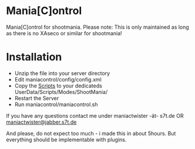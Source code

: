 Mania[C]ontrol
==============

Mania[C]ontrol for shootmania. Please note: This is only maintained as long as there is no XAseco or similar for shootmania!

Installation
============
* Unzip the file into your server directory
* Edit maniacontrol/config/config.xml
* Copy the [Scripts](https://github.com/MLEPP/shootmania/tree/master/scripts) to your dedicateds UserData/Scripts/Modes/ShootMania/
* Restart the Server
* Run maniacontrol/maniacontrol.sh

If you have any questions contact me under maniactwister -ät- s7t.de  OR  maniactwister@jabber.s7t.de

And please, do not expect too much - i made this in about 5hours. But everything should be implementable with plugins.
